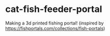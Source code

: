# cat-fish-feeder-portal
Making a 3d printed fishing portal! (inspired by https://fishportals.com/collections/fish-portals)
